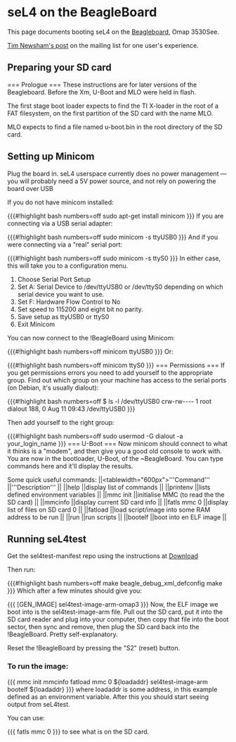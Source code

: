 # seL4 on the BeagleBoard


This page documents booting seL4 on the
[Beagleboard](http://beagleboard.org/beagleboard), Omap
3530See.

[Tim Newsham's post](http://sel4.systems/pipermail/devel/2014-August/000030.html) on the mailing list for one user's experience.

## Preparing your SD card
 === Prologue === These instructions are for
later versions of the Beagleboard. Before the Xm, U-Boot and MLO were
held in flash.

The first stage boot loader expects to find the TI X-loader in the root
of a FAT filesystem, on the first partition of the SD card with the name
MLO.

MLO expects to find a file named u-boot.bin in the root directory of the
SD card.

## Setting up Minicom
 Plug the board in. seL4 userspace currently
does no power management — you will probably need a 5V power source, and
not rely on powering the board over USB

If you do not have minicom installed:

{{{\#!highlight bash numbers=off sudo apt-get install minicom }}} If you
are connecting via a USB serial adapter:

{{{\#!highlight bash numbers=off sudo minicom -s ttyUSB0 }}} And if you
were connecting via a "real" serial port:

{{{\#!highlight bash numbers=off sudo minicom -s ttyS0 }}} In either
case, this will take you to a configuration menu.

  1.  Choose Serial Port Setup
  2.  Set A: Serial Device to /dev/ttyUSB0 or /dev/ttyS0 depending on
      which serial device you want to use.
  3.  Set F: Hardware Flow Control to No
  4.  Set speed to 115200 and eight bit no parity.
  5.  Save setup as ttyUSB0 or ttyS0
  6.  Exit Minicom

You can now connect to the !BeagleBoard using Minicom:

{{{\#!highlight bash numbers=off minicom ttyUSB0 }}} Or:

{{{\#!highlight bash numbers=off minicom ttyS0 }}} === Permissions ===
If you get permissions errors you need to add yourself to the
appropriate group. Find out which group on your machine has access to
the serial ports (on Debian, it's usually dialout):

{{{\#!highlight bash numbers=off \$ ls -l /dev/ttyUSB0 crw-rw---- 1 root
dialout 188, 0 Aug 11 09:43 /dev/ttyUSB0 }}}

Then add yourself to the right group:

{{{\#!highlight bash numbers=off sudo usermod -G dialout -a
your\_login\_name }}} === U-Boot === Now minicom should connect to what
it thinks is a "modem", and then give you a good old console to work
with. You are now in the bootloader, U-Boot, of the \~BeagleBoard. You
can type commands here and it'll display the results.

Some quick useful commands: ||&lt;tablewidth="600px"&gt;'''Command'''
||'''Description''' || ||help ||display list of commands || ||printenv
||lists defined environment variables || ||mmc init ||initialise MMC (to
read the the SD card) || ||mmcinfo ||display current SD card info ||
||fatls mmc 0 ||display list of files on SD card 0 || ||fatload ||load
script/image into some RAM address to be run || ||run ||run scripts ||
||bootelf ||boot into en ELF image ||

## Running seL4test
 Get the sel4test-manifest repo using the
instructions at
[Download](https://sel4.systems/Info/Hardware/home.pml)

Then run:

{{{\#!highlight bash numbers=off make beagle\_debug\_xml\_defconfig make
}}} Which after a few minutes should give you:

{{{ \[GEN\_IMAGE\] sel4test-image-arm-omap3 }}} Now, the ELF image we
boot into is the sel4test-image-arm file. Pull out the SD card, put it
into the SD card reader and plug into your computer, then copy that file
into the boot sector, then sync and remove, then plug the SD card back
into the !BeagleBoard. Pretty self-explanatory.

Reset the !BeagleBoard by pressing the "S2" (reset) button.

### To run the image:
 {{{ mmc init mmcinfo fatload mmc 0
\${loadaddr} sel4test-image-arm bootelf \${loadaddr} }}} where loadaddr
is some address, in this example defined as an environment variable.
After this you should start seeing output from seL4test.

You can use:

{{{ fatls mmc 0 }}} to see what is on the SD card.
